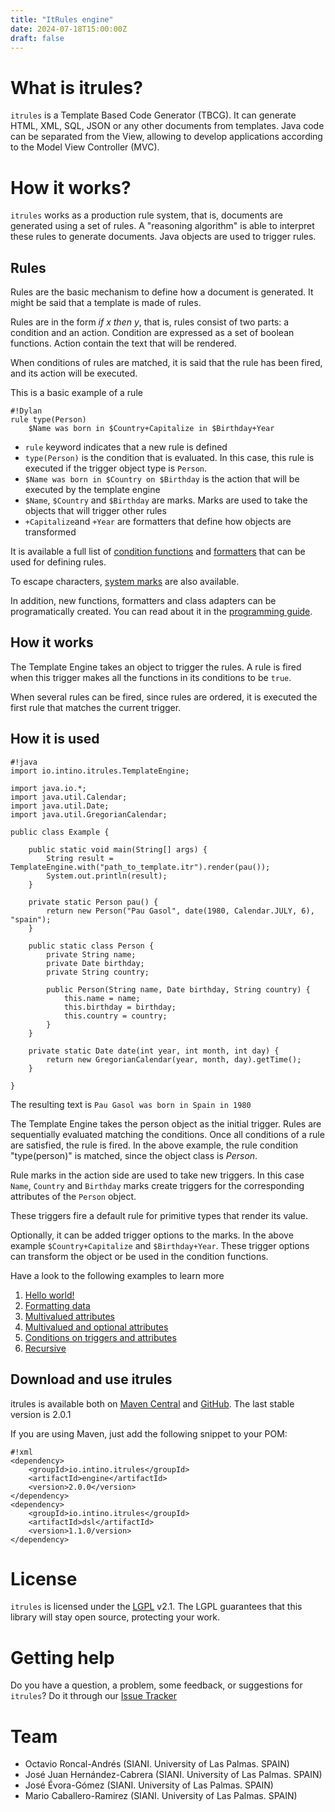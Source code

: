 ```yaml
---
title: "ItRules engine"
date: 2024-07-18T15:00:00Z
draft: false
---
```

# What is itrules? #
`itrules` is a Template Based Code Generator (TBCG). It can generate HTML, XML, SQL, JSON or any other documents from templates. Java code can be separated from the View, allowing to develop applications according to the Model View Controller (MVC).

# How it works? #
`itrules` works as a production rule system, that is, documents are generated using a set of rules. A "reasoning algorithm" is able to interpret these rules to generate documents. Java objects are used to trigger rules. 

## Rules ##
Rules are the basic mechanism to define how a document is generated. It might be said that a template is made of rules. 

Rules are in the form *if x then y*, that is, rules consist of two parts: a condition and an action. Condition are expressed as a set of boolean functions. Action contain the text that will be rendered.

When conditions of rules are matched, it is said that the rule has been fired, and its action will be executed.

This is a basic example of a rule

```
#!Dylan
rule type(Person)
    $Name was born in $Country+Capitalize in $Birthday+Year
```

* `rule` keyword indicates that a new rule is defined
* `type(Person)` is the condition that is evaluated. In this case, this rule is executed if the trigger object type is `Person`. 
* `$Name was born in $Country on $Birthday` is the action that will be executed by the template engine
* `$Name`, `$Country` and `$Birthday` are marks. Marks are used to take the objects that will trigger other rules
* `+Capitalize`and `+Year` are formatters that define how objects are transformed


It is available a full list of [condition functions](reference/functions) and [formatters](reference/formatters) that can be used for defining rules.

To escape characters, [system marks](reference/escape) are also available.

In addition, new functions, formatters and class adapters can be programatically created. You can read about it in the [programming guide](programming).

## How it works ##

The Template Engine takes an object to trigger the rules. A rule is fired when this trigger makes all the functions in its conditions to be `true`.

When several rules can be fired, since rules are ordered, it is executed the first rule that matches the current trigger.


## How it is used ##
```
#!java
import io.intino.itrules.TemplateEngine;

import java.io.*;
import java.util.Calendar;
import java.util.Date;
import java.util.GregorianCalendar;

public class Example {
    
    public static void main(String[] args) {
        String result = TemplateEngine.with("path_to_template.itr").render(pau());
        System.out.println(result);
    }

    private static Person pau() {
        return new Person("Pau Gasol", date(1980, Calendar.JULY, 6), "spain");
    }

    public static class Person {
        private String name;
        private Date birthday;
        private String country;

        public Person(String name, Date birthday, String country) {
            this.name = name;
            this.birthday = birthday;
            this.country = country;
        }
    }

    private static Date date(int year, int month, int day) {
        return new GregorianCalendar(year, month, day).getTime();
    }    

}
```

The resulting text is ``Pau Gasol was born in Spain in 1980``

The Template Engine takes the person object as the initial trigger. Rules are sequentially evaluated matching the conditions. Once all conditions of a rule are satisfied, the rule is fired. In the above example, the rule condition "type(person)" is matched, since the object class is *Person*. 

Rule marks in the action side are used to take new triggers. In this case `Name`, `Country` and `Birthday` marks create triggers for the corresponding attributes of the `Person` object. 

These triggers fire a default rule for primitive types that render its value.
 
Optionally, it can be added trigger options to the marks. In the above example `$Country+Capitalize` and `$Birthday+Year`. These trigger options can transform the object or be used in the condition functions.


Have a look to the following examples to learn more

1. [Hello world!](examples/hello)
2. [Formatting data](examples/formatting)
3. [Multivalued attributes](examples/multivalued)
4. [Multivalued and optional attributes](examples/optional)
5. [Conditions on triggers and attributes](examples/conditions)
6. [Recursive](examples/recursive)


## Download and use itrules ##

itrules is available both on [Maven Central](http://search.maven.org/#search%7Cga%7C1%7Citrules) and [GitHub](https://github.com/intino/itrules/releases). The last stable version is 2.0.1

If you are using Maven, just add the following snippet to your POM:
```
#!xml
<dependency>
    <groupId>io.intino.itrules</groupId>
    <artifactId>engine</artifactId>
    <version>2.0.0</version>
</dependency>
<dependency>
    <groupId>io.intino.itrules</groupId>
    <artifactId>dsl</artifactId>
    <version>1.1.0/version>
</dependency>
```


# License #
`itrules` is licensed under the [LGPL](http://www.gnu.org/licenses/lgpl.html) v2.1. The LGPL guarantees that this library will stay open source, protecting your work.

# Getting help #
Do you have a question, a problem, some feedback, or suggestions for `itrules`?
Do it through our [Issue Tracker](https://github.com/intino/itrules/issues)

# Team #
* Octavio Roncal-Andrés (SIANI. University of Las Palmas. SPAIN)
* José Juan Hernández-Cabrera (SIANI. University of Las Palmas. SPAIN)
* José Évora-Gómez (SIANI. University of Las Palmas. SPAIN)
* Mario Caballero-Ramirez (SIANI. University of Las Palmas. SPAIN)

 
